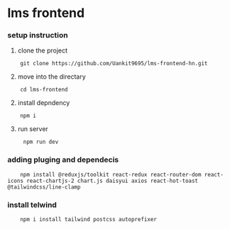 # lms frontend

### setup instruction

1. clone the project

```
    git clone https://github.com/Uankit9695/lms-frontend-hn.git

```

2. move into the directary

```
    cd lms-frontend

```

2. install depndency

```
    npm i

```

3. run server

```
     npm run dev

```

### adding pluging and dependecis

```
    npm install @reduxjs/toolkit react-redux react-router-dom react-icons react-chartjs-2 chart.js daisyui axios react-hot-toast @tailwindcss/line-clamp
```

### install telwind

```
    npm i install tailwind postcss autoprefixer
```
